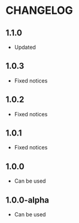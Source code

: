 CHANGELOG
==============

1.1.0
-----------------
  * Updated

1.0.3
-----------------
  * Fixed notices

1.0.2
-----------------
  * Fixed notices

1.0.1
-----------------
  * Fixed notices

1.0.0
-----------------
  * Can be used

1.0.0-alpha
-----------------
  * Can be used
